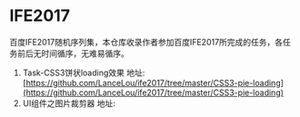 # IFE2017

百度IFE2017随机序列集，本仓库收录作者参加百度IFE2017所完成的任务，各任务前后无时间循序，无难易循序。

1. Task-CSS3饼状loading效果 地址: [https://github.com/LanceLou/ife2017/tree/master/CSS3-pie-loading](https://github.com/LanceLou/ife2017/tree/master/CSS3-pie-loading)
2. UI组件之图片裁剪器 地址: 

